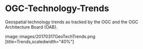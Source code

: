 # OGC-Technology-Trends
Geospatial technology trends as tracked by the OGC and the OGC Architecture Board (OAB).  

image::images/20170317GeoTechTrends.png [title=Trends,scaledwidth="40%"]
